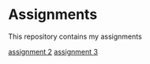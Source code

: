 # Assignments
This repository contains my assignments

[assignment 2](https://github.com/FlorisvdHeijden/Assignments/blob/master/assignment2.ipynb)
[assignment 3](https://github.com/FlorisvdHeijden/Assignments/blob/master/assignment3.ipynb)
